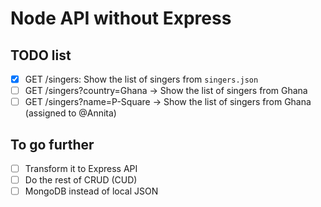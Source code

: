 # Node API without Express

## TODO list

- [x] GET /singers: Show the list of singers from `singers.json`
- [ ] GET /singers?country=Ghana -> Show the list of singers from Ghana
- [ ] GET /singers?name=P-Square -> Show the list of singers from Ghana (assigned to @Annita)

## To go further

- [ ] Transform it to Express API
- [ ] Do the rest of CRUD (CUD)
- [ ] MongoDB instead of local JSON

